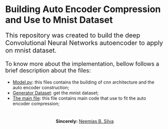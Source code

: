 # Building Auto Encoder Compression and Use to Mnist Dataset

<p style="font-size:20px;">This repository was created to build the deep Convolutional Neural Networks autoencoder to apply on mnist dataset.</p>


<p style="font-size:18px;">To know more about the implementation, bellow follows a brief description about the files:</p>

<ul>
    <li> <a href="model.py">Model.py</a>: this files contains the building of cnn architecture and the auto encoder construction;
    <li> <a href="dataset_generator.py">Generator Dataset</a>: get the mnist dataset;
    <li> <a href="train_auto_encoder.py">The main file</a>: this file contains main code that use to fit the auto encoder compression;
</ul>


#

<p align="center"><b>Sincerely:</b> <a href="https://github.com/neemiasbsilva">Neemias B. Silva</a></p>

